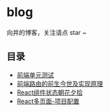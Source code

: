 # blog

向井的博客，关注请点 star ~

## 目录

- [前端单元测试](https://github.com/hwen/blogsome/issues/1)
- [前端路由的前生今世及实现原理](https://github.com/hwen/blogsome/issues/2)
- [React组件状态朝花夕拾](https://github.com/hwen/blogsome/issues/5)
- [React多页面-项目配置](https://github.com/hwen/blogsome/issues/6)
